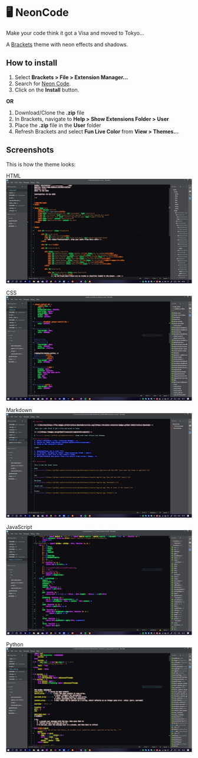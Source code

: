 #  🖥 NeonCode

 Make your code think it got a Visa and moved to Tokyo...

A [Brackets](https://github.com/adobe/brackets/) theme with neon effects and shadows.

## How to install
1. Select **Brackets > File > Extension Manager...**
2. Search for [Neon Code](https://github.com/kelvinelove/neoncode/).
3. Click on the **Install** button.

**OR**

1. Download/Clone the **.zip** file
2. In Brackets, navigate to **Help > Show Extensions Folder > User**
3. Place the **.zip** file in the **User** folder
4. Refresh Brackets and select **Fun Live Color** from **View > Themes...**


## Screenshots

This is how the theme looks:

HTML
[![Screenshot](https://github.com/kelvinelove/neoncode/blob/master/assets/ss1.jpg "How HTML looks when the theme is applied")](#)


CSS
[![Screenshot](https://github.com/kelvinelove/neoncode/blob/master/assets/ss2.jpg?raw=true "How CSS and LESS looks")](#)

Markdown
[![Screenshot](https://github.com/kelvinelove/neoncode/blob/master/assets/ss3.jpg?raw=true "Markdown")](#)

JavaScript
[![Screenshot](https://github.com/kelvinelove/neoncode/blob/master/assets/ss4.jpg?raw=true "How JS looks in the theme")](#)

Python
[![Screenshot](https://github.com/kelvinelove/neoncode/blob/master/assets/ss5.jpg?raw=true "Python")](#)
